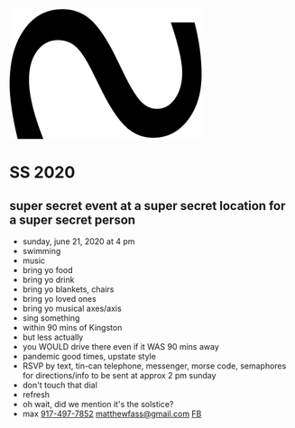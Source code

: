 ![image-20200620055830990](./image-20200620055830990.png)



# SS 2020
## super secret event at a super secret location for a super secret person
- sunday, june 21, 2020 at 4 pm
- swimming
- music
- bring yo food
- bring yo drink
- bring yo blankets, chairs
- bring yo loved ones
- bring yo musical axes/axis
- sing something
- within 90 mins of Kingston
- but less actually
- you WOULD drive there even if it WAS 90 mins away
- pandemic good times, upstate style
- RSVP by text, tin-can telephone, messenger, morse code, semaphores for directions/info to be sent at approx 2 pm sunday
- don't touch that dial
- refresh
- oh wait, did we mention it's the solstice?
- max 
[917-497-7852](tel:917-497-7852) 
[matthewfass@gmail.com](mailto:matthewfass@gmail.com)
[FB](https://www.facebook.com/matthewfass/) 

